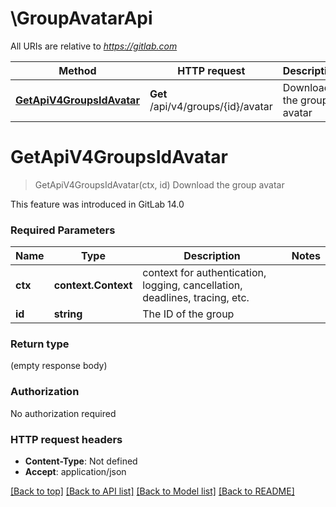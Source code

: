 # \GroupAvatarApi

All URIs are relative to *https://gitlab.com*

Method | HTTP request | Description
------------- | ------------- | -------------
[**GetApiV4GroupsIdAvatar**](GroupAvatarApi.md#GetApiV4GroupsIdAvatar) | **Get** /api/v4/groups/{id}/avatar | Download the group avatar


# **GetApiV4GroupsIdAvatar**
> GetApiV4GroupsIdAvatar(ctx, id)
Download the group avatar

This feature was introduced in GitLab 14.0

### Required Parameters

Name | Type | Description  | Notes
------------- | ------------- | ------------- | -------------
 **ctx** | **context.Context** | context for authentication, logging, cancellation, deadlines, tracing, etc.
  **id** | **string**| The ID of the group | 

### Return type

 (empty response body)

### Authorization

No authorization required

### HTTP request headers

 - **Content-Type**: Not defined
 - **Accept**: application/json

[[Back to top]](#) [[Back to API list]](../README.md#documentation-for-api-endpoints) [[Back to Model list]](../README.md#documentation-for-models) [[Back to README]](../README.md)

